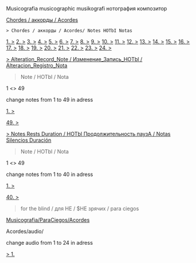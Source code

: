 Musicografia musicographic musikografi нотография композитор

[Chordes / аккорды / Acordes](https://aibolem.github.io/BrailleTermWeb/Musicografia/Acordes/Acordes.html)


    > Chordes / аккорды / Acordes/ Notes HOTbI Notas
[1. >](https://aibolem.github.io/BrailleTermWeb/Musicografia/Acordes/Notas/1.svg)
[2. >](https://aibolem.github.io/BrailleTermWeb/Musicografia/Acordes/Notas/2.svg)
[3. >](https://aibolem.github.io/BrailleTermWeb/Musicografia/Acordes/Notas/3.svg)
[4. >](https://aibolem.github.io/BrailleTermWeb/Musicografia/Acordes/Notas/4.svg)
[5. >](https://aibolem.github.io/BrailleTermWeb/Musicografia/Acordes/Notas/5.svg)
[6. >](https://aibolem.github.io/BrailleTermWeb/Musicografia/Acordes/Notas/6.svg)
[7. >](https://aibolem.github.io/BrailleTermWeb/Musicografia/Acordes/Notas/7.svg)
[8. >](https://aibolem.github.io/BrailleTermWeb/Musicografia/Acordes/Notas/8.svg)
[9. >](https://aibolem.github.io/BrailleTermWeb/Musicografia/Acordes/Notas/9.svg)
[10. >](https://aibolem.github.io/BrailleTermWeb/Musicografia/Acordes/Notas/10.svg)
[11. >](https://aibolem.github.io/BrailleTermWeb/Musicografia/Acordes/Notas/11.svg)
[12. >](https://aibolem.github.io/BrailleTermWeb/Musicografia/Acordes/Notas/12.svg)
[13. >](https://aibolem.github.io/BrailleTermWeb/Musicografia/Acordes/Notas/13.svg)
[14. >](https://aibolem.github.io/BrailleTermWeb/Musicografia/Acordes/Notas/14.svg)
[15. >](https://aibolem.github.io/BrailleTermWeb/Musicografia/Acordes/Notas/15.svg)
[16. >](https://aibolem.github.io/BrailleTermWeb/Musicografia/Acordes/Notas/16.svg)
[17. >](https://aibolem.github.io/BrailleTermWeb/Musicografia/Acordes/Notas/17.svg)
[18. >](https://aibolem.github.io/BrailleTermWeb/Musicografia/Acordes/Notas/18.svg)
[19. >](https://aibolem.github.io/BrailleTermWeb/Musicografia/Acordes/Notas/19.svg)
[20. >](https://aibolem.github.io/BrailleTermWeb/Musicografia/Acordes/Notas/20.svg)
[21. >](https://aibolem.github.io/BrailleTermWeb/Musicografia/Acordes/Notas/21.svg)
[22. >](https://aibolem.github.io/BrailleTermWeb/Musicografia/Acordes/Notas/22.svg)
[23. >](https://aibolem.github.io/BrailleTermWeb/Musicografia/Acordes/Notas/23.svg)
[24. >](https://aibolem.github.io/BrailleTermWeb/Musicografia/Acordes/Notas/24.svg)


[> Alteration_Record_Note / Изменение_Запись_HOTbl  / Alteracion_Registro_Nota
](https://aibolem.github.io/BrailleTermWeb/Musicografia/Alteracion_Registro_Nota/Alteracion_Registro_Nota.html)


> Note / HOTbl  / Nota

1 <> 49

change notes from 1 to 49 in adress

[1. >](https://aibolem.github.io/BrailleTermWeb/Musicografia/Alteracion_Registro_Nota/Notas/1.svg)


[49. >](https://aibolem.github.io/BrailleTermWeb/Musicografia/Alteracion_Registro_Nota/Notas/49.svg)


[>  Notes Rests Duration  /  HOTbl Продолжительность паузA  /  Notas Silencios Duración](https://aibolem.github.io/BrailleTermWeb/Musicografia/Notas_silencios_duracion/Notas_silencios_duracion.html)


> Note / HOTbl  / Nota

1 <> 49

change notes from 1 to 40 in adress

[1. >](https://aibolem.github.io/BrailleTermWeb/Musicografia/Notas_silencios_duracion/Notas/1.svg)

[40. >](https://aibolem.github.io/BrailleTermWeb/Musicografia/Notas_silencios_duracion/Notas/40.svg)



> for the blind / для HE / $HE зрячих / para ciegos

[Musicografia/ParaCiegos/Acordes](https://aibolem.github.io/BrailleTermWeb/Musicografia/ParaCiegos/Acordes/Acordes.html)

Acordes/audio/

change audio from 1 to 24 in adress

[> 1.](https://aibolem.github.io/BrailleTermWeb/Musicografia/ParaCiegos/Acordes/audio/1.mp3) 





